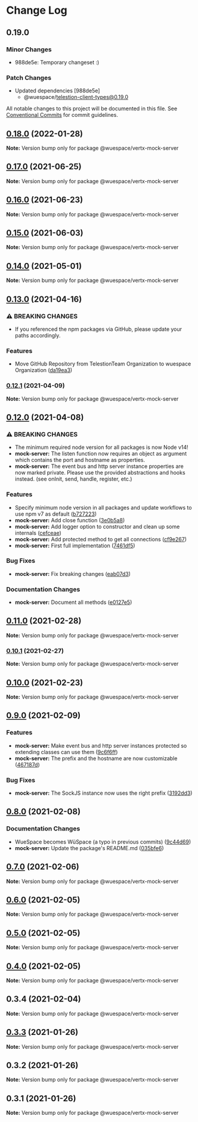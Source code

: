 # Change Log

## 0.19.0

### Minor Changes

- 988de5e: Temporary changeset :)

### Patch Changes

- Updated dependencies [988de5e]
  - @wuespace/telestion-client-types@0.19.0

All notable changes to this project will be documented in this file.
See [Conventional Commits](https://conventionalcommits.org) for commit guidelines.

## [0.18.0](https://github.com/wuespace/telestion-client/compare/v0.17.0...v0.18.0) (2022-01-28)

**Note:** Version bump only for package @wuespace/vertx-mock-server

## [0.17.0](https://github.com/wuespace/telestion-client/compare/v0.16.1...v0.17.0) (2021-06-25)

**Note:** Version bump only for package @wuespace/vertx-mock-server

## [0.16.0](https://github.com/wuespace/telestion-client/compare/v0.15.1...v0.16.0) (2021-06-23)

**Note:** Version bump only for package @wuespace/vertx-mock-server

## [0.15.0](https://github.com/wuespace/telestion-client/compare/v0.14.1...v0.15.0) (2021-06-03)

**Note:** Version bump only for package @wuespace/vertx-mock-server

## [0.14.0](https://github.com/wuespace/telestion-client/compare/v0.13.0...v0.14.0) (2021-05-01)

**Note:** Version bump only for package @wuespace/vertx-mock-server

## [0.13.0](https://github.com/wuespace/telestion-client/compare/v0.12.1...v0.13.0) (2021-04-16)

### ⚠ BREAKING CHANGES

- If you referenced the npm packages via GitHub, please update your paths accordingly.

### Features

- Move GitHub Repository from TelestionTeam Organization to wuespace Organization ([da19ea3](https://github.com/wuespace/telestion-client/commit/da19ea34cfcff0ea5b2f950844550ae7f8dfb6c5))

### [0.12.1](https://github.com/wuespace/telestion-client/compare/v0.12.0...v0.12.1) (2021-04-09)

**Note:** Version bump only for package @wuespace/vertx-mock-server

## [0.12.0](https://github.com/wuespace/telestion-client/compare/v0.11.2...v0.12.0) (2021-04-08)

### ⚠ BREAKING CHANGES

- The minimum required node version for all packages is now Node v14!
- **mock-server:** The listen function now requires an object as argument which contains the port and hostname as properties.
- **mock-server:** The event bus and http server instance properties are now marked private. Please use the provided abstractions and hooks instead. (see onInit, send, handle, register, etc.)

### Features

- Specify minimum node version in all packages and update workflows to use npm v7 as default ([b727223](https://github.com/wuespace/telestion-client/commit/b72722326ce8b88f42ad2c16ddbd60991e2c8b72))
- **mock-server:** Add close function ([3e0b5a8](https://github.com/wuespace/telestion-client/commit/3e0b5a8c704e45911e7c17cd762cc082dbb7900f))
- **mock-server:** Add logger option to constructor and clean up some internals ([cefceae](https://github.com/wuespace/telestion-client/commit/cefceaeb1c76cc0fc8a5c72b4d92c1911b47da63))
- **mock-server:** Add protected method to get all connections ([cf9e267](https://github.com/wuespace/telestion-client/commit/cf9e2677baa92fe7822a5f5cbc37ec29b7130da5))
- **mock-server:** First full implementation ([7461df5](https://github.com/wuespace/telestion-client/commit/7461df52eccaad3740b80a5c0fcc871704b72d42))

### Bug Fixes

- **mock-server:** Fix breaking changes ([eab07d3](https://github.com/wuespace/telestion-client/commit/eab07d33567cb8c2bd759083dd2e5c2db6a4d9b6))

### Documentation Changes

- **mock-server:** Document all methods ([e0127e5](https://github.com/wuespace/telestion-client/commit/e0127e5b2e393d8d321e474b1eb47362cd24e98d))

## [0.11.0](https://github.com/wuespace/telestion-client/compare/v0.10.1...v0.11.0) (2021-02-28)

**Note:** Version bump only for package @wuespace/vertx-mock-server

### [0.10.1](https://github.com/wuespace/telestion-client/compare/v0.10.0...v0.10.1) (2021-02-27)

**Note:** Version bump only for package @wuespace/vertx-mock-server

## [0.10.0](https://github.com/wuespace/telestion-client/compare/v0.9.0...v0.10.0) (2021-02-23)

**Note:** Version bump only for package @wuespace/vertx-mock-server

## [0.9.0](https://github.com/wuespace/telestion-client/compare/v0.8.0...v0.9.0) (2021-02-09)

### Features

- **mock-server:** Make event bus and http server instances protected so extending classes can use them ([9c6f6ff](https://github.com/wuespace/telestion-client/commit/9c6f6ff84d794559d54ae5f362ce4befe0ecec30))
- **mock-server:** The prefix and the hostname are now customizable ([467187d](https://github.com/wuespace/telestion-client/commit/467187d380adf62f5e43afa1c7006f56591970f2))

### Bug Fixes

- **mock-server:** The SockJS instance now uses the right prefix ([3192dd3](https://github.com/wuespace/telestion-client/commit/3192dd3b3825fc88f9e21e66740fc2b866f45c5f))

## [0.8.0](https://github.com/wuespace/telestion-client/compare/v0.7.1...v0.8.0) (2021-02-08)

### Documentation Changes

- WueSpace becomes WüSpace (a typo in previous commits) ([9c44d69](https://github.com/wuespace/telestion-client/commit/9c44d696f0d5502ce5222a90011e892b8a7054c2))
- **mock-server:** Update the package's README.md ([035bfe6](https://github.com/wuespace/telestion-client/commit/035bfe62219a387e0abb02ac77aaaaaf148326dc))

## [0.7.0](https://github.com/wuespace/telestion-client/compare/v0.6.1...v0.7.0) (2021-02-06)

**Note:** Version bump only for package @wuespace/vertx-mock-server

## [0.6.0](https://github.com/wuespace/telestion-client/compare/v0.5.0...v0.6.0) (2021-02-05)

**Note:** Version bump only for package @wuespace/vertx-mock-server

## [0.5.0](https://github.com/wuespace/telestion-client/compare/v0.4.0...v0.5.0) (2021-02-05)

**Note:** Version bump only for package @wuespace/vertx-mock-server

## [0.4.0](https://github.com/wuespace/telestion-client/compare/v0.3.3...v0.4.0) (2021-02-05)

**Note:** Version bump only for package @wuespace/vertx-mock-server

## 0.3.4 (2021-02-04)

**Note:** Version bump only for package @wuespace/vertx-mock-server

## [0.3.3](https://github.com/wuespace/telestion-client/compare/v0.3.2...v0.3.3) (2021-01-26)

**Note:** Version bump only for package @wuespace/vertx-mock-server

## 0.3.2 (2021-01-26)

**Note:** Version bump only for package @wuespace/vertx-mock-server

## 0.3.1 (2021-01-26)

**Note:** Version bump only for package @wuespace/vertx-mock-server
